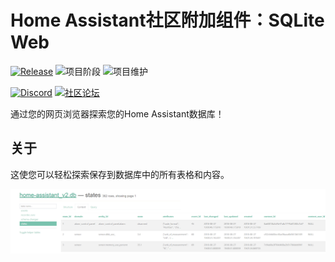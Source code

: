 # Home Assistant社区附加组件：SQLite Web

[![Release][release-shield]][release] ![项目阶段][project-stage-shield] ![项目维护][maintenance-shield]

[![Discord][discord-shield]][discord] [![社区论坛][forum-shield]][forum]

通过您的网页浏览器探索您的Home Assistant数据库！

## 关于

这使您可以轻松探索保存到数据库中的所有表格和内容。

![SQLite Web 截图][screenshot]

[discord-shield]: https://img.shields.io/discord/330944238910963714.svg
[discord]: https://discord.gg/c5DvZ4e
[forum-shield]: https://img.shields.io/badge/community-forum-brightgreen.svg
[forum]: https://community.home-assistant.io/t/home-assistant-community-add-on-sqlite-web/68912?u=frenck
[maintenance-shield]: https://img.shields.io/maintenance/yes/2025.svg
[project-stage-shield]: https://img.shields.io/badge/project%20stage-experimental-yellow.svg
[release-shield]: https://img.shields.io/badge/version-v4.3.1-blue.svg
[release]: https://github.com/hassio-addons/addon-sqlite-web/tree/v4.3.1
[screenshot]: https://github.com/hassio-addons/addon-sqlite-web/raw/main/images/sample-view.png